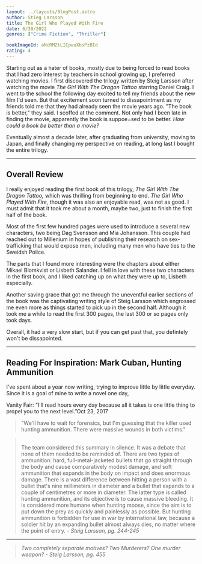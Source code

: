 ```yaml
---
layout: ../layouts/BlogPost.astro
author: Stieg Larsson
title: The Girl Who Played With Fire
date: 6/30/2022
genres: ["Crime Fiction", "Thriller"]

bookImageId: aNcRMZtLICpwuXbsPzBId
rating: 4
---
```


Starting out as a hater of books, mostly due to being forced to read books that I had zero interest by teachers in school growing up, I preferred watching movies. I first discovered the trilogy written by Steig Larsson after watching the movie <i>The Girl With The Dragon Tattoo</i> starring Daniel Craig. I went to the school the following day excited to tell my friends about the new film I'd seen. But that excitement soon turned to dissapointment as my friends told me that they had already seen the movie years ago. "The book is better," they said. I scoffed at the comment. Not only had I been late in finding the movie, apparently the book is suppoe=sed to be better. <i>How could a book be better than a movie?</i>

Eventually almost a decade later, after graduating from university, moving to Japan, and finally changing my perspective on reading, at long last I bought the entire trilogy. 

---

## Overall Review

I really enjoyed reading the first book of this trilogy, <i> The Girl With The Dragon Tattoo,</i> which was thrilling from beginning to end. <i> The Girl Who Played With Fire,</i> though it was also an enjoyable read, was not as good. I must admit that it took me about a month, maybe two, just to finish the first half of the book.

Most of the first few hundred pages were used to introduce a several new characters, two being Dag Svensson and Mia Johansson. This couple had reached out to Millenium in hopes of publishing their research on sex-trafficking that would expose men, including many men who have ties to the Sweidsh Police. 

The parts that I found more interesting were the chapters about either Mikael Blomkvist or Lisbeth Salander. I fell in love with these two characters in the first book, and I liked catching up on what they were up to, Lisbeth especially. 

Another saving grace that got me through the uneventful earlier sections of the book was the captivating writing style of Steig Larsson which engrossed me even more as things started to pick up in the second half. Although it took me a while to read the first 300 pages, the last 300 or so pages only took days. 

Overall, it had a very slow start, but if you can get past that, you defintely won't be dissapointed.  

---

## Reading For Inspiration: Mark Cuban, Hunting Ammunition

I've spent about a year now writing, trying to improve little by little everyday. Since it is a goal of mine to write a novel one day,  

Vanity Fair: “I'll read hours every day because all it takes is one little thing to propel you to the next level.”Oct 23, 2017

> "We'll have to wait for forensics, but I'm guessing that the killer used hunting ammunition. There were massive wounds in both victims."

> <br>The team considered this summary in silence. It was a debate that none of them needed to be reminded of. There are two types of ammunition: hard, full-metal-jacketed bullets that go straight through the body and cause comparatively modest damage, and soft ammunition that expands in the body on impact and does enormous damage. There is a vast difference between hitting a person with a bullet that's nine millimeters in diameter and a bullet that expands to a couple of centimetres or more in diameter. The latter type is called hunting ammunition, and its objective is to cause massive bleeding. It is considered more humane when hunting moose, since the aim is to put down the prey as quickly and painlessly as possible. But hunting ammunition is forbidden for use in war by international law, because a soldier hit by an expanding bullet almost always dies, no matter where the point of entry.
<cite> - Steig Larsson, pg. 244-245 </cite>

---

> <i>Two completely separate motives? Two Murderers? One murder weapon? </i>
<cite> - Steig Larsson, pg. 455 </cite>



